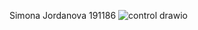 Simona Jordanova 191186
![control drawio](https://github.com/Simonajordanova/SI_2023_lab2_191186/assets/57566442/01ddb972-bfd9-463b-9fbe-584cce88c8fc)

